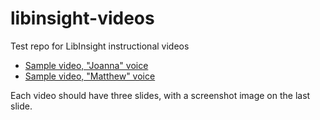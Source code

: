 # libinsight-videos
Test repo for LibInsight instructional videos

- [Sample video, "Joanna" voice](test_video_ioslides_joanna)
- [Sample video, "Matthew" voice](test_video_ioslides_matthew)

Each video should have three slides, with a screenshot image on the last slide.
